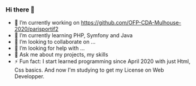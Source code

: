 ### Hi there 👋


- 🔭 I’m currently working on https://github.com/OFP-CDA-Mulhouse-2020/parisportif2
- 🌱 I’m currently learning PHP, Symfony and Java
- 👯 I’m looking to collaborate on ...
- 🤔 I’m looking for help with ...
- 💬 Ask me about my projects, my skills
- ⚡ Fun fact: I start learned programming since April 2020 with just Html, Css basics. And now I'm studying to get my License on Web Developper. 

